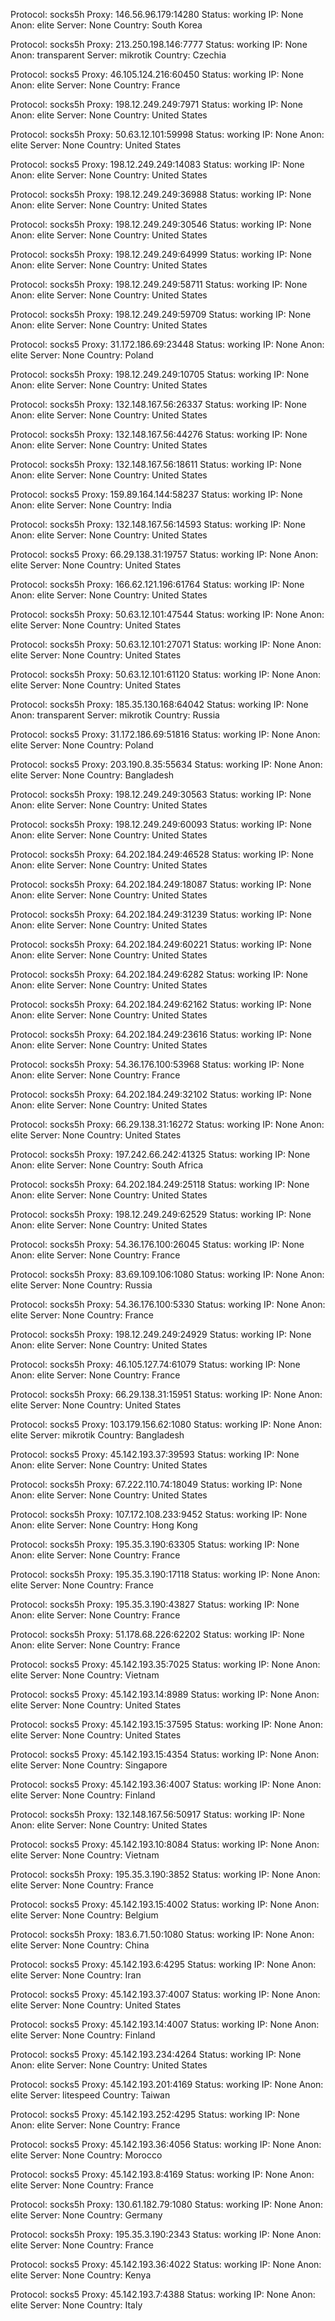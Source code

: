 Protocol: socks5h
Proxy: 146.56.96.179:14280
Status: working
IP: None
Anon: elite
Server: None
Country: South Korea

Protocol: socks5h
Proxy: 213.250.198.146:7777
Status: working
IP: None
Anon: transparent
Server: mikrotik
Country: Czechia

Protocol: socks5
Proxy: 46.105.124.216:60450
Status: working
IP: None
Anon: elite
Server: None
Country: France

Protocol: socks5h
Proxy: 198.12.249.249:7971
Status: working
IP: None
Anon: elite
Server: None
Country: United States

Protocol: socks5h
Proxy: 50.63.12.101:59998
Status: working
IP: None
Anon: elite
Server: None
Country: United States

Protocol: socks5
Proxy: 198.12.249.249:14083
Status: working
IP: None
Anon: elite
Server: None
Country: United States

Protocol: socks5h
Proxy: 198.12.249.249:36988
Status: working
IP: None
Anon: elite
Server: None
Country: United States

Protocol: socks5h
Proxy: 198.12.249.249:30546
Status: working
IP: None
Anon: elite
Server: None
Country: United States

Protocol: socks5h
Proxy: 198.12.249.249:64999
Status: working
IP: None
Anon: elite
Server: None
Country: United States

Protocol: socks5h
Proxy: 198.12.249.249:58711
Status: working
IP: None
Anon: elite
Server: None
Country: United States

Protocol: socks5h
Proxy: 198.12.249.249:59709
Status: working
IP: None
Anon: elite
Server: None
Country: United States

Protocol: socks5
Proxy: 31.172.186.69:23448
Status: working
IP: None
Anon: elite
Server: None
Country: Poland

Protocol: socks5h
Proxy: 198.12.249.249:10705
Status: working
IP: None
Anon: elite
Server: None
Country: United States

Protocol: socks5h
Proxy: 132.148.167.56:26337
Status: working
IP: None
Anon: elite
Server: None
Country: United States

Protocol: socks5h
Proxy: 132.148.167.56:44276
Status: working
IP: None
Anon: elite
Server: None
Country: United States

Protocol: socks5h
Proxy: 132.148.167.56:18611
Status: working
IP: None
Anon: elite
Server: None
Country: United States

Protocol: socks5
Proxy: 159.89.164.144:58237
Status: working
IP: None
Anon: elite
Server: None
Country: India

Protocol: socks5h
Proxy: 132.148.167.56:14593
Status: working
IP: None
Anon: elite
Server: None
Country: United States

Protocol: socks5
Proxy: 66.29.138.31:19757
Status: working
IP: None
Anon: elite
Server: None
Country: United States

Protocol: socks5h
Proxy: 166.62.121.196:61764
Status: working
IP: None
Anon: elite
Server: None
Country: United States

Protocol: socks5h
Proxy: 50.63.12.101:47544
Status: working
IP: None
Anon: elite
Server: None
Country: United States

Protocol: socks5h
Proxy: 50.63.12.101:27071
Status: working
IP: None
Anon: elite
Server: None
Country: United States

Protocol: socks5h
Proxy: 50.63.12.101:61120
Status: working
IP: None
Anon: elite
Server: None
Country: United States

Protocol: socks5h
Proxy: 185.35.130.168:64042
Status: working
IP: None
Anon: transparent
Server: mikrotik
Country: Russia

Protocol: socks5
Proxy: 31.172.186.69:51816
Status: working
IP: None
Anon: elite
Server: None
Country: Poland

Protocol: socks5
Proxy: 203.190.8.35:55634
Status: working
IP: None
Anon: elite
Server: None
Country: Bangladesh

Protocol: socks5h
Proxy: 198.12.249.249:30563
Status: working
IP: None
Anon: elite
Server: None
Country: United States

Protocol: socks5h
Proxy: 198.12.249.249:60093
Status: working
IP: None
Anon: elite
Server: None
Country: United States

Protocol: socks5h
Proxy: 64.202.184.249:46528
Status: working
IP: None
Anon: elite
Server: None
Country: United States

Protocol: socks5h
Proxy: 64.202.184.249:18087
Status: working
IP: None
Anon: elite
Server: None
Country: United States

Protocol: socks5h
Proxy: 64.202.184.249:31239
Status: working
IP: None
Anon: elite
Server: None
Country: United States

Protocol: socks5h
Proxy: 64.202.184.249:60221
Status: working
IP: None
Anon: elite
Server: None
Country: United States

Protocol: socks5h
Proxy: 64.202.184.249:6282
Status: working
IP: None
Anon: elite
Server: None
Country: United States

Protocol: socks5h
Proxy: 64.202.184.249:62162
Status: working
IP: None
Anon: elite
Server: None
Country: United States

Protocol: socks5h
Proxy: 64.202.184.249:23616
Status: working
IP: None
Anon: elite
Server: None
Country: United States

Protocol: socks5h
Proxy: 54.36.176.100:53968
Status: working
IP: None
Anon: elite
Server: None
Country: France

Protocol: socks5h
Proxy: 64.202.184.249:32102
Status: working
IP: None
Anon: elite
Server: None
Country: United States

Protocol: socks5h
Proxy: 66.29.138.31:16272
Status: working
IP: None
Anon: elite
Server: None
Country: United States

Protocol: socks5h
Proxy: 197.242.66.242:41325
Status: working
IP: None
Anon: elite
Server: None
Country: South Africa

Protocol: socks5h
Proxy: 64.202.184.249:25118
Status: working
IP: None
Anon: elite
Server: None
Country: United States

Protocol: socks5h
Proxy: 198.12.249.249:62529
Status: working
IP: None
Anon: elite
Server: None
Country: United States

Protocol: socks5h
Proxy: 54.36.176.100:26045
Status: working
IP: None
Anon: elite
Server: None
Country: France

Protocol: socks5h
Proxy: 83.69.109.106:1080
Status: working
IP: None
Anon: elite
Server: None
Country: Russia

Protocol: socks5h
Proxy: 54.36.176.100:5330
Status: working
IP: None
Anon: elite
Server: None
Country: France

Protocol: socks5h
Proxy: 198.12.249.249:24929
Status: working
IP: None
Anon: elite
Server: None
Country: United States

Protocol: socks5h
Proxy: 46.105.127.74:61079
Status: working
IP: None
Anon: elite
Server: None
Country: France

Protocol: socks5h
Proxy: 66.29.138.31:15951
Status: working
IP: None
Anon: elite
Server: None
Country: United States

Protocol: socks5
Proxy: 103.179.156.62:1080
Status: working
IP: None
Anon: elite
Server: mikrotik
Country: Bangladesh

Protocol: socks5
Proxy: 45.142.193.37:39593
Status: working
IP: None
Anon: elite
Server: None
Country: United States

Protocol: socks5h
Proxy: 67.222.110.74:18049
Status: working
IP: None
Anon: elite
Server: None
Country: United States

Protocol: socks5h
Proxy: 107.172.108.233:9452
Status: working
IP: None
Anon: elite
Server: None
Country: Hong Kong

Protocol: socks5h
Proxy: 195.35.3.190:63305
Status: working
IP: None
Anon: elite
Server: None
Country: France

Protocol: socks5h
Proxy: 195.35.3.190:17118
Status: working
IP: None
Anon: elite
Server: None
Country: France

Protocol: socks5h
Proxy: 195.35.3.190:43827
Status: working
IP: None
Anon: elite
Server: None
Country: France

Protocol: socks5h
Proxy: 51.178.68.226:62202
Status: working
IP: None
Anon: elite
Server: None
Country: France

Protocol: socks5
Proxy: 45.142.193.35:7025
Status: working
IP: None
Anon: elite
Server: None
Country: Vietnam

Protocol: socks5
Proxy: 45.142.193.14:8989
Status: working
IP: None
Anon: elite
Server: None
Country: United States

Protocol: socks5
Proxy: 45.142.193.15:37595
Status: working
IP: None
Anon: elite
Server: None
Country: United States

Protocol: socks5
Proxy: 45.142.193.15:4354
Status: working
IP: None
Anon: elite
Server: None
Country: Singapore

Protocol: socks5
Proxy: 45.142.193.36:4007
Status: working
IP: None
Anon: elite
Server: None
Country: Finland

Protocol: socks5h
Proxy: 132.148.167.56:50917
Status: working
IP: None
Anon: elite
Server: None
Country: United States

Protocol: socks5
Proxy: 45.142.193.10:8084
Status: working
IP: None
Anon: elite
Server: None
Country: Vietnam

Protocol: socks5h
Proxy: 195.35.3.190:3852
Status: working
IP: None
Anon: elite
Server: None
Country: France

Protocol: socks5
Proxy: 45.142.193.15:4002
Status: working
IP: None
Anon: elite
Server: None
Country: Belgium

Protocol: socks5h
Proxy: 183.6.71.50:1080
Status: working
IP: None
Anon: elite
Server: None
Country: China

Protocol: socks5
Proxy: 45.142.193.6:4295
Status: working
IP: None
Anon: elite
Server: None
Country: Iran

Protocol: socks5
Proxy: 45.142.193.37:4007
Status: working
IP: None
Anon: elite
Server: None
Country: United States

Protocol: socks5
Proxy: 45.142.193.14:4007
Status: working
IP: None
Anon: elite
Server: None
Country: Finland

Protocol: socks5
Proxy: 45.142.193.234:4264
Status: working
IP: None
Anon: elite
Server: None
Country: United States

Protocol: socks5
Proxy: 45.142.193.201:4169
Status: working
IP: None
Anon: elite
Server: litespeed
Country: Taiwan

Protocol: socks5
Proxy: 45.142.193.252:4295
Status: working
IP: None
Anon: elite
Server: None
Country: France

Protocol: socks5
Proxy: 45.142.193.36:4056
Status: working
IP: None
Anon: elite
Server: None
Country: Morocco

Protocol: socks5
Proxy: 45.142.193.8:4169
Status: working
IP: None
Anon: elite
Server: None
Country: France

Protocol: socks5h
Proxy: 130.61.182.79:1080
Status: working
IP: None
Anon: elite
Server: None
Country: Germany

Protocol: socks5h
Proxy: 195.35.3.190:2343
Status: working
IP: None
Anon: elite
Server: None
Country: France

Protocol: socks5
Proxy: 45.142.193.36:4022
Status: working
IP: None
Anon: elite
Server: None
Country: Kenya

Protocol: socks5
Proxy: 45.142.193.7:4388
Status: working
IP: None
Anon: elite
Server: None
Country: Italy

